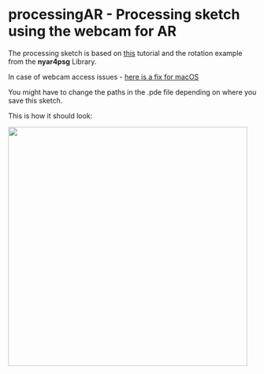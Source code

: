 # processingAR - Processing sketch using the webcam for AR

The processing sketch is based on [this](https://medium.com/a-curious-beginners-guide-to-building-your-first/my-first-ar-exploration-with-processing-71ffaf3e7418) tutorial and the rotation example from the **nyar4psg** Library.

In case of webcam access issues - [here is a fix for macOS](https://www.youtube.com/watch?v=xNa_ua_esmw)

You might have to change the paths in the .pde file depending on where you save this sketch.

This is how it should look:

<img src="arprocessing.gif" width="485px">
